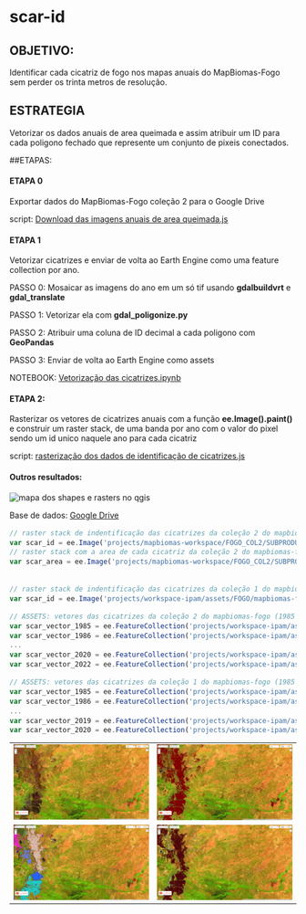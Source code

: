 # scar-id

## OBJETIVO:
Identificar cada cicatriz de fogo nos mapas anuais do MapBiomas-Fogo sem perder os trinta metros de resolução.

## ESTRATEGIA
Vetorizar os dados anuais de area queimada e assim atribuir um ID para cada poligono fechado que represente um conjunto de pixeis conectados.

##ETAPAS:
#### ETAPA 0
Exportar dados do MapBiomas-Fogo coleção 2 para o Google Drive

script: [Download das imagens anuais de area queimada.js](https://code.earthengine.google.com/db5e8b901c15c5625fe7323b0e5be723?noload=1)


#### ETAPA 1
Vetorizar cicatrizes e enviar de volta ao Earth Engine como uma feature collection por ano.

PASSO 0: Mosaicar as imagens do ano em um só tif usando **gdalbuildvrt** e **gdal_translate**

PASSO 1: Vetorizar ela com **gdal_poligonize.py**

PASSO 2: Atribuir uma coluna de ID decimal a cada poligono com **GeoPandas**

PASSO 3: Enviar de volta ao Earth Engine como assets

NOTEBOOK: [Vetorização das cicatrizes.ipynb](https://colab.research.google.com/drive/1sgkU3j8s4UuYpY63Mfggnx6PSnM5dqsU?usp=sharing)


#### ETAPA 2: 
Rasterizar os vetores de cicatrizes anuais com a função **ee.Image().paint()** e construir um raster stack, de uma banda por ano com o valor do pixel sendo um id unico naquele ano para cada cicatriz

script: [rasterização dos dados de identificação de cicatrizes.js](https://code.earthengine.google.com/b4c08a9601167fe6eb381d909b73736f)

#### Outros resultados:

<picture>
  <img alt="mapa dos shapes e rasters no qgis" src="https://github.com/wallyboy22/scar-id/blob/27ccd345c57522a6043f387818f88d9337b94aca/mapa0.png">
</picture>

Base de dados: [Google Drive](https://drive.google.com/drive/folders/1zsbCJa88UyYBokRKCrgEA_cMXI82n22K?usp=sharing)

~~~javascript
// raster stack de indentificação das cicatrizes da coleção 2 do mapbiomas-fogo (1985-2022)
var scar_id = ee.Image('projects/mapbiomas-workspace/FOGO_COL2/SUBPRODUTOS/mapbiomas-fire-collection2-annual-burned-id-v1')
// raster stack com a area de cada cicatriz da coleção 2 do mapbiomas-fogo (1985-2022)
var scar_area = ee.Image('projects/mapbiomas-workspace/FOGO_COL2/SUBPRODUTOS/mapbiomas-fire-collection2-annual-burned-area-v1')
  
~~~
~~~javascript
// raster stack de indentificação das cicatrizes da coleção 1 do mapbiomas-fogo (1985-2020)
var scar_id = ee.Image('projects/workspace-ipam/assets/FOGO/mapbiomas-fire-collection1-annual-scar_id-1')
~~~
~~~javascript
// ASSETS: vetores das cicatrizes da coleção 2 do mapbiomas-fogo (1985 à 2022)
var scar_vector_1985 = ee.FeatureCollection('projects/workspace-ipam/assets/FOGO/VECTOR-COL2/mbfogo-col2-1985-v1');
var scar_vector_1986 = ee.FeatureCollection('projects/workspace-ipam/assets/FOGO/VECTOR-COL2/mbfogo-col2-1986-v1');
...
var scar_vector_2020 = ee.FeatureCollection('projects/workspace-ipam/assets/FOGO/VECTOR-COL2/mbfogo-col1-2021-v1');
var scar_vector_2022 = ee.FeatureCollection('projects/workspace-ipam/assets/FOGO/VECTOR-COL2/mbfogo-col1-2022-v1');

~~~
~~~javascript
// ASSETS: vetores das cicatrizes da coleção 1 do mapbiomas-fogo (1985 à 2020)
var scar_vector_1985 = ee.FeatureCollection('projects/workspace-ipam/assets/FOGO/VECTOR-COL1/mbfogo-col1-1985-v2');
var scar_vector_1986 = ee.FeatureCollection('projects/workspace-ipam/assets/FOGO/VECTOR-COL1/mbfogo-col1-1986-v2');
...
var scar_vector_2019 = ee.FeatureCollection('projects/workspace-ipam/assets/FOGO/VECTOR-COL1/mbfogo-col1-2019-v2');
var scar_vector_2020 = ee.FeatureCollection('projects/workspace-ipam/assets/FOGO/VECTOR-COL1/mbfogo-col1-2020-v2');

~~~

<table>
  <tr>
    <td>
      <picture>
        <img src="https://github.com/wallyboy22/scar-id/blob/1957ac2b0f950793fc06afc21a281e86b6cb1d32/mosaico_de_qualidade.png">
      </picture>
    </td>
    <td>
      <picture>
        <img src="https://github.com/wallyboy22/scar-id/blob/1957ac2b0f950793fc06afc21a281e86b6cb1d32/scar-cover.png">
      </picture>
    </td>
  </tr>
  <tr>
    <td>
      <picture>
        <img src="https://github.com/wallyboy22/scar-id/blob/1957ac2b0f950793fc06afc21a281e86b6cb1d32/scar-id.png">
      </picture>
    </td>
    <td>
      <picture>
        <img src="https://github.com/wallyboy22/scar-id/blob/1957ac2b0f950793fc06afc21a281e86b6cb1d32/scar-area.png">
      </picture>
    </td>
  </tr>
</table>

